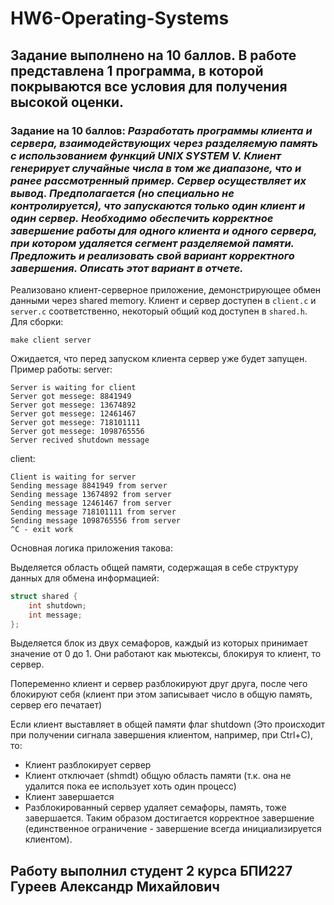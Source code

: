 # HW6-Operating-Systems
## Задание выполнено на 10 баллов. В работе представлена 1 программа, в которой покрываются все условия для получения высокой оценки.
### Задание на 10 баллов: ***Разработать программы клиента и сервера, взаимодействующих через разделяемую память с использованием функций UNIX SYSTEM V. Клиент генерирует случайные числа в том же диапазоне, что и ранее рассмотренный пример. Сервер осуществляет их вывод. Предполагается (но специально не контролируется), что запускаются только один клиент и один сервер. Необходимо обеспечить корректное завершение работы для одного клиента и одного сервера, при котором удаляется сегмент разделяемой памяти. Предложить и реализовать свой вариант корректного завершения. Описать этот вариант в отчете.***
Реализовано клиент-серверное приложение, демонстрирующее обмен данными через shared memory. Клиент и сервер доступен в `client.c` и `server.c` соответственно, некоторый общий код доступен в `shared.h`. Для сборки:
```
make client server
```
Ожидается, что перед запуском клиента сервер уже будет запущен. Пример работы:
server:
```
Server is waiting for client
Server got messege: 8841949
Server got messege: 13674892
Server got messege: 12461467
Server got messege: 718101111
Server got messege: 1098765556
Server recived shutdown message
```
client:
```
Client is waiting for server
Sending message 8841949 from server
Sending message 13674892 from server
Sending message 12461467 from server
Sending message 718101111 from server
Sending message 1098765556 from server
^C - exit work
```

Основная логика приложения такова:

Выделяется область общей памяти, содержащая в себе структуру данных для обмена информацией:
```c
struct shared {
    int shutdown;
    int message;
};
```
Выделяется блок из двух семафоров, каждый из которых принимает значение от 0 до 1. Они работают как мьютексы, блокируя то клиент, то сервер.

Попеременно клиент и сервер разблокируют друг друга, после чего блокируют себя (клиент при этом записывает число в общую память, сервер его печатает)

Если клиент выставляет в общей памяти флаг shutdown (Это происходит при получении сигнала завершения клиентом, например, при Ctrl+C), то:
+ Клиент разблокирует сервер
+ Клиент отключает (shmdt) общую область памяти (т.к. она не удалится пока ее использует хоть один процесс)
+ Клиент завершается
+ Разблокированный сервер удаляет семафоры, память, тоже завершается.
Таким образом достигается корректное завершение (единственное ограничение - завершение всегда инициализируется клиентом).
## Работу выполнил студент 2 курса БПИ227 Гуреев Александр Михайлович
